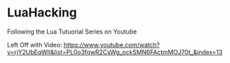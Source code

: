 # LuaHacking

Following the Lua Tutuorial Series on Youtube

Left Off with Video:
https://www.youtube.com/watch?v=rjY2UbEqWII&list=PL0o3fqwR2CsWg_ockSMN6FActmMOJ70t_&index=13





